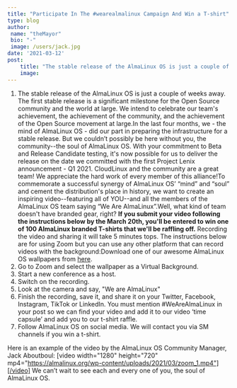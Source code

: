 ```yaml
---
title: "Participate In The #wearealmalinux Campaign And Win a T-shirt"
type: blog
author: 
 name: "theMayor"
 bio: "-"
 image: /users/jack.jpg
date: '2021-03-12'
post:
    title: "The stable release of the AlmaLinux OS is just a couple of weeks away. The first stable release is a significant milestone for the Open Source communi..."
    image: 
---
```


1. The stable release of the AlmaLinux OS is just a couple of weeks away. The first stable release is a significant milestone for the Open Source community and the world at large. We intend to celebrate our team's achievement, the achievement of the community, and the achievement of the Open Source movement at large.In the last four months, we - the mind of AlmaLinux OS - did our part in preparing the infrastructure for a stable release. But we couldn’t possibly be here without you, the community--the soul of AlmaLinux OS. With your commitment to Beta and Release Candidate testing, it's now possible for us to deliver the release on the date we committed with the first Project Lenix announcement - Q1 2021. CloudLinux and the community are a great team! We appreciate the hard work of every member of this alliance!To commemorate a successful synergy of AlmaLinux OS’ “mind” and “soul” and cement the distribution's place in history, we want to create an inspiring video--featuring all of YOU--and all the members of the AlmaLinux OS team saying “We Are AlmaLinux”.Well, what kind of team doesn't have branded gear, right? **If you submit your video following the instructions below by the March 20th, you'll be entered to win one of 100 AlmaLinux branded T-shirts that we'll be raffling off.** Recording the video and sharing it will take 5 minutes tops. The instructions below are for using Zoom but you can use any other platform that can record videos with the background:Download one of our awesome AlmaLinux OS wallpapers from [here](https://www.dropbox.com/sh/af9sda49m8nrctl/AACfFR3sBSOlbTfQjOIAiNPra?dl=0).
2. Go to Zoom and select the wallpaper as a Virtual Background.
3. Start a new conference as a host.
4. Switch on the recording.
5. Look at the camera and say, "We are AlmaLinux"
6. Finish the recording, save it, and share it on your Twitter, Facebook, Instagram, TikTok or LinkedIn. You must mention #WeAreAlmaLinux in your post so we can find your video and add it to our video ‘time capsule’ and add you to our t-shirt raffle.
7. Follow AlmaLinux OS on social media. We will contact you via SM channels if you win a t-shirt.

Here is an example of the video by the AlmaLinux OS Community Manager, Jack Aboutboul: [video width="1280" height="720" mp4="https://almalinux.org/wp-content/uploads/2021/03/zoom_1.mp4"][/video] We can’t wait to see each and every one of you, the soul of AlmaLinux OS.